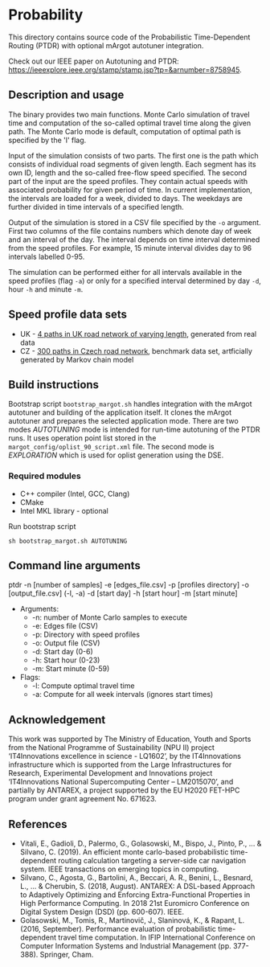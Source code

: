 # Probability
This directory contains source code of the Probabilistic Time-Dependent Routing (PTDR) with optional mArgot autotuner integration.

Check out our IEEE paper on Autotuning and PTDR: https://ieeexplore.ieee.org/stamp/stamp.jsp?tp=&arnumber=8758945.

## Description and usage
The binary provides two main functions. Monte Carlo simulation of travel time and computation of the so-called optimal travel time along the given path. The Monte Carlo mode is default, computation of optimal path is specified by the 'l' flag.

Input of the simulation consists of two parts. The first one is the path which consists of individual road segments of given length. Each segment has its own ID, length and the so-called free-flow speed specified. The second part of the input are the speed profiles. They contain actual speeds with associated probability for given period of time. In current implementation, the intervals are loaded for a week, divided to days. The weekdays are further divided in time intervals of a specified length.

Output of the simulation is stored in a CSV file specified by the `-o` argument. First two columns of the file contains numbers which denote day of week and an interval of the day. The interval depends on time interval determined from the speed profiles. For example, 15 minute interval divides day to 96 intervals labelled 0-95.

The simulation can be performed either for all intervals available in the speed profiles (flag `-a`) or only for a specified interval determined by day `-d`, hour `-h` and minute `-m`.

## Speed profile data sets
* UK - [4 paths in UK road network of varying length](ExampleData/SpeedProfiles/probability_uk), generated from real data
* CZ - [300 paths in Czech road network](ExampleData/SpeedProfiles/benchmark), benchmark data set, artficially generated by Markov chain model


## Build instructions
Bootstrap script ```bootstrap_margot.sh``` handles integration with the mArgot autotuner and building of the application itself. 
It clones the mArgot autotuner and prepares the  selected application mode. There are two modes _AUTOTUNING_ mode is intended for 
run-time autotuning of the PTDR runs. It uses operation point list stored in the ```margot_config/oplist_90_script.xml``` file. 
The second mode is _EXPLORATION_ which is used for oplist generation using the DSE.

### Required modules
* C++ compiler (Intel, GCC, Clang)
* CMake
* Intel MKL library - optional

Run bootstrap script
```
sh bootstrap_margot.sh AUTOTUNING
```

## Command line arguments
ptdr -n [number of samples] -e [edges_file.csv] -p [profiles directory] -o [output_file.csv] (-l, -a) -d [start day] -h [start hour] -m [start minute]

* Arguments:
	* -n: number of Monte Carlo samples to execute
	* -e: Edges file (CSV)
	* -p: Directory with speed profiles
	* -o: Output file (CSV)
	* -d: Start day (0-6)
	* -h: Start hour (0-23)
	* -m: Start minute (0-59)
* Flags:
	* -l: Compute optimal travel time
	* -a: Compute for all week intervals (ignores start times)

## Acknowledgement
This work was supported by The Ministry of Education, Youth and Sports from the National Programme of Sustainability (NPU II) project ‘IT4Innovations excellence in science - LQ1602’, by the IT4Innovations infrastructure which is supported from the Large Infrastructures for Research, Experimental Development and Innovations project ‘IT4Innovations National Supercomputing Center – LM2015070’, and partially by ANTAREX, a project supported by the EU H2020 FET-HPC program under grant agreement  No. 671623.

## References
- Vitali, E., Gadioli, D., Palermo, G., Golasowski, M., Bispo, J., Pinto, P., ... & Silvano, C. (2019). An efficient monte carlo-based probabilistic time-dependent routing calculation targeting a server-side car navigation system. IEEE transactions on emerging topics in computing.
- Silvano, C., Agosta, G., Bartolini, A., Beccari, A. R., Benini, L., Besnard, L., ... & Cherubin, S. (2018, August). ANTAREX: A DSL-based Approach to Adaptively Optimizing and Enforcing Extra-Functional Properties in High Performance Computing. In 2018 21st Euromicro Conference on Digital System Design (DSD) (pp. 600-607). IEEE.
- Golasowski, M., Tomis, R., Martinovič, J., Slaninová, K., & Rapant, L. (2016, September). Performance evaluation of probabilistic time-dependent travel time computation. In IFIP International Conference on Computer Information Systems and Industrial Management (pp. 377-388). Springer, Cham.
